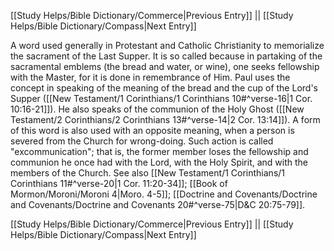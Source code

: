 [[Study Helps/Bible Dictionary/Commerce|Previous Entry]]  ||  [[Study Helps/Bible Dictionary/Compass|Next Entry]]

 A word used generally in Protestant and Catholic Christianity to memorialize the sacrament of the Last Supper. It is so called because in partaking of the sacramental emblems (the bread and water, or wine), one seeks fellowship with the Master, for it is done in remembrance of Him. Paul uses the concept in speaking of the meaning of the bread and the cup of the Lord's Supper ([[New Testament/1 Corinthians/1 Corinthians 10#^verse-16|1 Cor. 10:16-21]]). He also speaks of the communion of the Holy Ghost ([[New Testament/2 Corinthians/2 Corinthians 13#^verse-14|2 Cor. 13:14]]). A form of this word is also used with an opposite meaning, when a person is severed from the Church for wrong-doing. Such action is called "excommunication"; that is, the former member loses the fellowship and communion he once had with the Lord, with the Holy Spirit, and with the members of the Church. See also [[New Testament/1 Corinthians/1 Corinthians 11#^verse-20|1 Cor. 11:20-34]]; [[Book of Mormon/Moroni/Moroni 4|Moro. 4-5]]; [[Doctrine and Covenants/Doctrine and Covenants/Doctrine and Covenants 20#^verse-75|D&C 20:75-79]].

[[Study Helps/Bible Dictionary/Commerce|Previous Entry]]  ||  [[Study Helps/Bible Dictionary/Compass|Next Entry]]